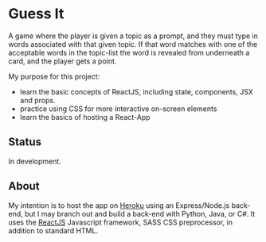 # Guess It
A game where the player is given a topic as a prompt, and they must type in words associated with that given topic. If that word matches with one of the acceptable words in the topic-list the word is revealed from underneath a card, and the player gets a point.

My purpose for this project:
* learn the basic concepts of ReactJS, including state, components, JSX and props.
* practice using CSS for more interactive on-screen elements
* learn the basics of hosting a React-App

## Status
In development.

## About
My intention is to host the app on [Heroku](https://www.heroku.com/about) using an Express/Node.js back-end, but I may branch out and build a back-end with Python, Java, or C#. It uses the [ReactJS](https://reactjs.org/) Javascript framework, SASS CSS preprocessor, in addition to standard HTML.
